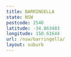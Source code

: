 ```yaml
---
title: BARRINGELLA
state: NSW
postcode: 2540
latitude: -34.863483
longitude: 150.61644
url: /nsw/barringella/
layout: suburb
---
```

